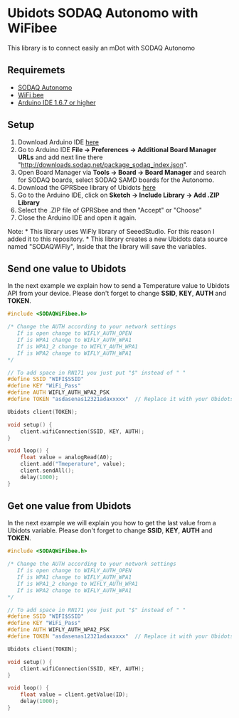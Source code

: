 # Ubidots SODAQ Autonomo with WiFibee


This library is to connect easily an mDot with SODAQ Autonomo

## Requiremets

* [SODAQ Autonomo](http://shop.sodaq.com/nl/arduino-boards/)
* [WiFi bee](http://gprsbee.com/)
* [Arduino IDE 1.6.7 or higher](https://www.arduino.cc/en/Main/Software)

## Setup

1. Download Arduino IDE [here](https://www.arduino.cc/en/Main/Software)
2. Go to Arduino IDE **File -> Preferences -> Additional Board Manager URLs** and add next line there "http://downloads.sodaq.net/package_sodaq_index.json".
3. Open Board Manager via **Tools -> Board -> Board Manager** and search for SODAQ boards, select SODAQ SAMD boards for the Autonomo.
4. Download the GPRSbee library of Ubidots [here](https://github.com/ubidots/ubidots-sodaq-gprsbee)
5. Go to the Arduino IDE, click on **Sketch -> Include Library -> Add .ZIP Library**
6. Select the .ZIP file of GPRSbee and then "Accept" or "Choose"
5. Close the Arduino IDE and open it again.

Note: 
    * This library uses WiFly library of SeeedStudio. For this reason I added it to this repository.
    * This library creates a new Ubidots data source named "SODAQWiFly", Inside that the library will save the variables.
    
## Send one value to Ubidots

In the next example we explain how to send a Temperature value to Ubidots API from your device. Please don't forget to change **SSID**, **KEY**, **AUTH** and **TOKEN**.

```cpp
#include <SODAQWiFibee.h>

/* Change the AUTH according to your network settings
   If is open change to WIFLY_AUTH_OPEN
   If is WPA1 change to WIFLY_AUTH_WPA1
   If is WPA1_2 change to WIFLY_AUTH_WPA1
   If is WPA2 change to WIFLY_AUTH_WPA1
*/

// To add space in RN171 you just put "$" instead of " "
#define SSID "WIFI$SSID"  
#define KEY "WiFi_Pass"
#define AUTH WIFLY_AUTH_WPA2_PSK
#define TOKEN "asdasenas12321adaxxxxx"  // Replace it with your Ubidots token

Ubidots client(TOKEN);

void setup() {
    client.wifiConnection(SSID, KEY, AUTH);    
}

void loop() {
    float value = analogRead(A0);
    client.add("Tmeperature", value);
    client.sendAll();
    delay(1000);
}
```

## Get one value from Ubidots

In the next example we will explain you how to get the last value from a Ubidots variable. Please don't forget to change **SSID**, **KEY**, **AUTH** and **TOKEN**.

```cpp
#include <SODAQWiFibee.h>

/* Change the AUTH according to your network settings
   If is open change to WIFLY_AUTH_OPEN
   If is WPA1 change to WIFLY_AUTH_WPA1
   If is WPA1_2 change to WIFLY_AUTH_WPA1
   If is WPA2 change to WIFLY_AUTH_WPA1
*/

// To add space in RN171 you just put "$" instead of " "
#define SSID "WIFI$SSID"  
#define KEY "WiFi_Pass"
#define AUTH WIFLY_AUTH_WPA2_PSK
#define TOKEN "asdasenas12321adaxxxxx"  // Replace it with your Ubidots token

Ubidots client(TOKEN);

void setup() {
    client.wifiConnection(SSID, KEY, AUTH);    
}

void loop() {
    float value = client.getValue(ID);
    delay(1000);
}
```


